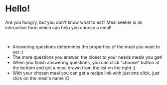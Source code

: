 ﻿<h1>Hello!</h1>

Are you hungry, but you don't know what to eat? Meal seeker is an interactive form which can help you choose a meal!<br>

<br>

<ul>

<li>Answering questions determines the properties of the meal you want to eat :)</li>

<li>The more questions you answer, the closer to your needs meals you get!</li>

<li>When you finish answering questions, you can click "choose" button at the bottom and get a meal drawn from the list on the right ;)</li>

<li>With your chosen meal you can get a recipe link with just one click, just click on the meal's name :D</li>

</ul>